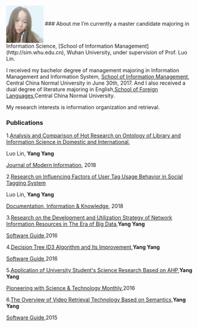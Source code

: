 <img src="/me.jpg" width="100" height="100" align="center"/>
### About me
I’m currently a master candidate majoring in Information Science, [School of Information Management](http://sim.whu.edu.cn), Wuhan University, under supervision of Prof. Luo Lin.

I received my bachelor degree of management majoring in Information Management and Information System, [School of Information Management](http://imd.ccnu.edu.cn/), Central China Normal University in June 30th, 2017. And I also received a dual degree of literature majoring in English,[School of Foreign Languages](http://wy.ccnu.edu.cn/zy.htm),Central China Normal University.

My research interests is information organization and retrieval.

### Publications
1.[Analysis and Comparison of Hot Research on Ontology of Library and Information Science in Domestic and International](http://kns.cnki.net/KCMS/detail/detail.aspx?dbcode=CJFQ&dbname=CJFDLAST2018&filename=XDQB201804021&uid=WEEvREcwSlJHSldRa1FhdkJkVWI3Nkh1eXdkSjFnQkh3b3BRVXF6aFcxdz0=$9A4hF_YAuvQ5obgVAqNKPCYcEjKensW4ggI8Fm4gTkoUKaID8j8gFw!!&v=MjYwMTJUM3FUcldNMUZyQ1VSTEtmWU9Sb0Z5cm1VYi9QUFNuYWJMRzRIOW5NcTQ5SFpZUjhlWDFMdXhZUzdEaDE=),

Luo Lin, **Yang Yang**

[Journal of Modern Information](http://221.8.56.50:90/Jwk_xdqb/CN/volumn/home.shtml), 2018

2.[Research on Influencing Factors of User Tag Usage Behavior in Social Tagging System](http://kns.cnki.net/KXReader/Detail?dbcode=CJFD&filename=TSQC201803010&uid=WEEvREcwSlJHSldRa1FhdkJkVWI3Nkh1eXdkSjFnQkh3b3BRVXF6aFcxdz0=$9A4hF_YAuvQ5obgVAqNKPCYcEjKensW4ggI8Fm4gTkoUKaID8j8gFw!!)

Luo Lin, **Yang Yang**

[Documentation, Information & Knowledge](http://manu03.magtech.com.cn:81/Jweb_tsqb), 2018

3.[Research on the Development and Utilization Strategy of Network Information Resources in The Era of Big Data](http://kns.cnki.net/KCMS/detail/detail.aspx?dbcode=CJFQ&dbname=CJFDLAST2016&filename=RJDK201609047&uid=WEEvREcwSlJHSldRa1FhdkJkVWI3Nkh1eXdkSjFnQkh3b3BRVXF6aFcxdz0=$9A4hF_YAuvQ5obgVAqNKPCYcEjKensW4ggI8Fm4gTkoUKaID8j8gFw!!&v=MDc5ODk5Zk1wbzlCWTRSOGVYMUx1eFlTN0RoMVQzcVRyV00xRnJDVVJMS2ZZT1JvRnlyZ1ZMekJOeWZQWmJHNEg=),**Yang Yang**

[Software Guide](http://www.rjdk.org),2016

4.[Decision Tree ID3 Algorithm and Its Improvement](http://kns.cnki.net/KCMS/detail/detail.aspx?dbcode=CJFQ&dbname=CJFDLAST2016&filename=RJDK201608016&uid=WEEvREcwSlJHSldRa1FhdkJkVWI3Nkh1eXdkSjFnQkh3b3BRVXF6aFcxdz0=$9A4hF_YAuvQ5obgVAqNKPCYcEjKensW4ggI8Fm4gTkoUKaID8j8gFw!!&v=MTIyNjBlWDFMdXhZUzdEaDFUM3FUcldNMUZyQ1VSTEtmWU9Sb0Z5cmdWcjNOTnlmUFpiRzRIOWZNcDQ5RVlvUjg=),**Yang Yang**

[Software Guide](http://www.rjdk.org),2016

5.[Application of University Student's Science Research Based on AHP](http://kns.cnki.net/KCMS/detail/detail.aspx?dbcode=CJFQ&dbname=CJFDLAST2016&filename=KJCK201614007&uid=WEEvREcwSlJHSldRa1FhdkJkVWI3Nkh1eXdkSjFnQkh3b3BRVXF6aFcxdz0=$9A4hF_YAuvQ5obgVAqNKPCYcEjKensW4ggI8Fm4gTkoUKaID8j8gFw!!&v=MjEyNjdTN0RoMVQzcVRyV00xRnJDVVJMS2ZZT1JvRnlyZ1Zidk9MaWZJWmJHNEg5Zk5xNDlGWTRSOGVYMUx1eFk=),**Yang Yang**

[Pioneering with Science & Technology Monthly](http://www.zgkjcy.com/),2016

6.[The Overview of Video Retrieval Technology Based on Semantics](http://kns.cnki.net/KCMS/detail/detail.aspx?dbcode=CJFQ&dbname=CJFDLAST2016&filename=RJDK201512012&uid=WEEvREcwSlJHSldRa1FhdkJkVWI3Nkh1eXdkSjFnQkh3b3BRVXF6aFcxdz0=$9A4hF_YAuvQ5obgVAqNKPCYcEjKensW4ggI8Fm4gTkoUKaID8j8gFw!!&v=MTE0NjViRzRIOVROclk5RVpvUjhlWDFMdXhZUzdEaDFUM3FUcldNMUZyQ1VSTEtmWU9Sb0Z5cmhVcnZOTnlmUFo=),**Yang Yang**

[Software Guide](http://www.rjdk.org),2015
